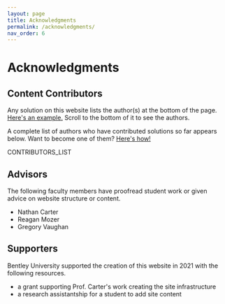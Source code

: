 ```yaml
---
layout: page
title: Acknowledgments
permalink: /acknowledgments/
nav_order: 6
---
```


# Acknowledgments

## Content Contributors

Any solution on this website lists the author(s) at the bottom of the page.
[Here's an example.](/how-to-compare-two-nested-linear-models-in-r)
Scroll to the bottom of it to see the authors.

A complete list of authors who have contributed solutions so far appears below.
Want to become one of them?  [Here's how!](../contributing)

CONTRIBUTORS_LIST

## Advisors

The following faculty members have proofread student work or given advice
on website structure or content.

 * Nathan Carter
 * Reagan Mozer
 * Gregory Vaughan

## Supporters

Bentley University supported the creation of this website in 2021 with the following resources.

 * a grant supporting Prof. Carter's work creating the site infrastructure
 * a research assistantship for a student to add site content
